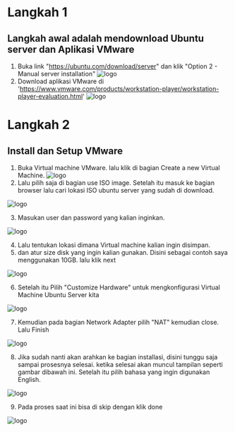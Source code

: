 # Langkah 1
## Langkah awal adalah mendownload Ubuntu server dan Aplikasi VMware
 1. Buka link "https://ubuntu.com/download/server" dan klik "Option 2 - Manual server installation"
![logo](https://github.com/prayogosigit/DevOps-Engineer/blob/main/week-1/day-1/assets/11.png)
 2. Download aplikasi VMware di 'https://www.vmware.com/products/workstation-player/workstation-player-evaluation.html'
![logo](https://github.com/prayogosigit/DevOps-Engineer/blob/main/week-1/day-1/assets/22.png)
# Langkah 2
## Install dan Setup VMware
 1. Buka Virtual machine VMware. lalu klik di bagian Create a new Virtual Machine.
![logo](https://github.com/prayogosigit/DevOps-Engineer/blob/main/week-1/day-1/assets/1.png)
 2. Lalu pilih saja di bagian use ISO image. Setelah itu masuk ke bagian browser lalu cari lokasi ISO ubuntu server yang sudah di download.


![logo](https://github.com/prayogosigit/DevOps-Engineer/blob/main/week-1/day-1/assets/2.png)

 3. Masukan user dan password yang kalian inginkan.


![logo](https://github.com/prayogosigit/DevOps-Engineer/blob/main/week-1/day-1/assets/3.png)

4. Lalu tentukan lokasi dimana Virtual machine kalian ingin disimpan.
5. dan atur size disk yang ingin kalian gunakan. Disini sebagai contoh saya menggunakan 10GB. lalu klik next

![logo](https://github.com/prayogosigit/DevOps-Engineer/blob/main/week-1/day-1/assets/4.png)

6. Setelah itu Pilih "Customize Hardware" untuk mengkonfigurasi Virtual Machine Ubuntu Server kita

![logo](https://github.com/prayogosigit/DevOps-Engineer/blob/main/week-1/day-1/assets/5.png)

7. Kemudian pada bagian Network Adapter pilih "NAT" kemudian close. Lalu Finish

![logo](https://github.com/prayogosigit/DevOps-Engineer/blob/main/week-1/day-1/assets/6.png)

8. Jika sudah nanti akan arahkan ke bagian installasi, disini tunggu saja sampai prosesnya selesai. ketika selesai akan muncul tampilan seperti gambar dibawah ini. Setelah itu pilih bahasa yang ingin digunakan English.

![logo](https://github.com/prayogosigit/DevOps-Engineer/blob/main/week-1/day-1/assets/7.png)

9. Pada proses saat ini bisa di skip dengan klik done

![logo](https://github.com/prayogosigit/DevOps-Engineer/blob/main/week-1/day-1/assets/8.png)







